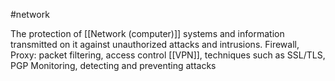 #network 

The protection of [[Network (computer)]] systems and information transmitted on it against unauthorized attacks and intrusions.
	Firewall, Proxy: packet filtering, access control
	[[VPN]], techniques such as SSL/TLS, PGP
	Monitoring, detecting and preventing attacks